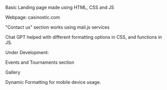 Basic Landing page made using HTML, CSS and JS

Webpage: casinostic.com

"Contact us" section works using mail.js services

Chat GPT helped with different formatting options in CSS, and functions in JS.

Under Development: 

Events and Tournaments section

Gallery

Dynamic Formatting for mobile device usage. 

